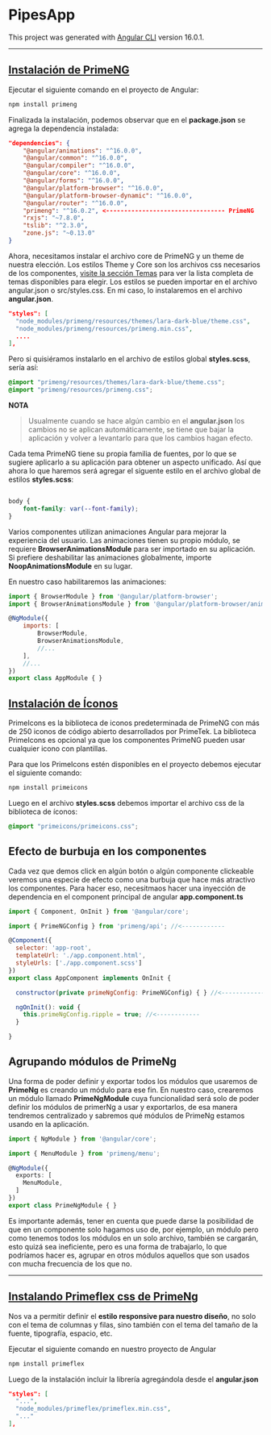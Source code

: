 # PipesApp

This project was generated with [Angular CLI](https://github.com/angular/angular-cli) version 16.0.1.

---

## [Instalación de PrimeNG](https://primeng.org/installation)

Ejecutar el siguiente comando en el proyecto de Angular:
```bash
npm install primeng
```
Finalizada la instalación, podemos observar que en el **package.json** se agrega la dependencia instalada:
```json
"dependencies": {
    "@angular/animations": "^16.0.0",
    "@angular/common": "^16.0.0",
    "@angular/compiler": "^16.0.0",
    "@angular/core": "^16.0.0",
    "@angular/forms": "^16.0.0",
    "@angular/platform-browser": "^16.0.0",
    "@angular/platform-browser-dynamic": "^16.0.0",
    "@angular/router": "^16.0.0",
    "primeng": "^16.0.2", <--------------------------------- PrimeNG
    "rxjs": "~7.8.0",
    "tslib": "^2.3.0",
    "zone.js": "~0.13.0"
}
```
Ahora, necesitamos instalar el archivo core de PrimeNG y un theme de nuestra elección. 
Los estilos Theme y Core son los archivos css necesarios de los componentes, [visite la sección Temas](https://primeng.org/theming#themes) para ver la lista completa de temas disponibles para elegir. Los estilos se pueden importar en el archivo angular.json o src/styles.css. En mi caso, lo instalaremos en el archivo **angular.json**.

```json
"styles": [
  "node_modules/primeng/resources/themes/lara-dark-blue/theme.css",
  "node_modules/primeng/resources/primeng.min.css",
  ....
],
```

Pero si quisiéramos instalarlo en el archivo de estilos global **styles.scss**, sería así: 

```css
@import "primeng/resources/themes/lara-dark-blue/theme.css";
@import "primeng/resources/primeng.css";
```

**NOTA**
> Usualmente cuando se hace algún cambio en el **angular.json** los cambios no se aplican automáticamente, se tiene que 
> bajar la aplicación y volver a levantarlo para que los cambios hagan efecto.

Cada tema PrimeNG tiene su propia familia de fuentes, por lo que se sugiere aplicarlo a su aplicación para obtener un aspecto unificado. Así que ahora lo que haremos será agregar el siguente estilo en el archivo global de estilos **styles.scss**:
```css

body {
    font-family: var(--font-family);
}
```

Varios componentes utilizan animaciones Angular para mejorar la experiencia del usuario. Las animaciones tienen su propio módulo, se requiere **BrowserAnimationsModule** para ser importado en su aplicación. Si prefiere deshabilitar las animaciones globalmente, importe **NoopAnimationsModule** en su lugar.

En nuestro caso habilitaremos las animaciones:

```javascript
import { BrowserModule } from '@angular/platform-browser';
import { BrowserAnimationsModule } from '@angular/platform-browser/animations';

@NgModule({
    imports: [
        BrowserModule,
        BrowserAnimationsModule,
        //...
    ],
    //...
})
export class AppModule { }
```

## [Instalación de Íconos](https://primeng.org/icons)

PrimeIcons es la biblioteca de iconos predeterminada de PrimeNG con más de 250 iconos de código abierto desarrollados por PrimeTek. La biblioteca PrimeIcons es opcional ya que los componentes PrimeNG pueden usar cualquier icono con plantillas.

Para que los PrimeIcons estén disponibles en el proyecto debemos ejecutar el siguiente comando:

```bash
npm install primeicons
```
Luego en el archivo **styles.scss** debemos importar el archivo css de la biblioteca de íconos:

```css
@import "primeicons/primeicons.css";
```

## Efecto de burbuja en los componentes

Cada vez que demos click en algún botón o algún componente clickeable veremos una especie de efecto como una burbuja que hace más atractivo los componentes.
Para hacer eso, necesitmaos hacer una inyección de dependencia en el component principal de angular **app.component.ts**

```javascript
import { Component, OnInit } from '@angular/core';

import { PrimeNGConfig } from 'primeng/api'; //<------------

@Component({
  selector: 'app-root',
  templateUrl: './app.component.html',
  styleUrls: ['./app.component.scss']
})
export class AppComponent implements OnInit {

  constructor(private primeNgConfig: PrimeNGConfig) { } //<------------

  ngOnInit(): void {
    this.primeNgConfig.ripple = true; //<------------
  }

}
```

## Agrupando módulos de PrimeNg

Una forma de poder definir y exportar todos los módulos que usaremos de **PrimeNg** es creando un módulo para ese fin. En nuestro caso, 
crearemos un módulo llamado **PrimeNgModule** cuya funcionalidad será solo de poder definir los módulos de primerNg a usar y exportarlos,
de esa manera tendremos centralizado y sabremos qué módulos de PrimeNg estamos usando en la aplicación.

```typescript
import { NgModule } from '@angular/core';

import { MenuModule } from 'primeng/menu';

@NgModule({
  exports: [
    MenuModule,
  ]
})
export class PrimeNgModule { }
```

Es importante además, tener en cuenta que puede darse la posibilidad de que en un componente solo hagamos uso de, por ejemplo, un módulo
pero como tenemos todos los módulos en un solo archivo, también se cargarán, esto quizá sea ineficiente, pero es una forma de trabajarlo, 
lo que podríamos hacer es, agrupar en otros módulos aquellos que son usados con mucha frecuencia de los que no.

--- 

## [Instalando Primeflex css de PrimeNg](https://primeflex.org/installation)

Nos va a permitir definir el **estilo responsive para nuestro diseño**, no solo con el tema de columnas y filas, 
sino también con el tema del tamaño de la fuente, tipografía, espacio, etc.

Ejecutar el siguiente comando en nuestro proyecto de Angular

```bash
npm install primeflex
```

Luego de la instalación incluir la librería agregándola desde el **angular.json**

```json
"styles": [
  "...",
  "node_modules/primeflex/primeflex.min.css",
  "..."
],
```
